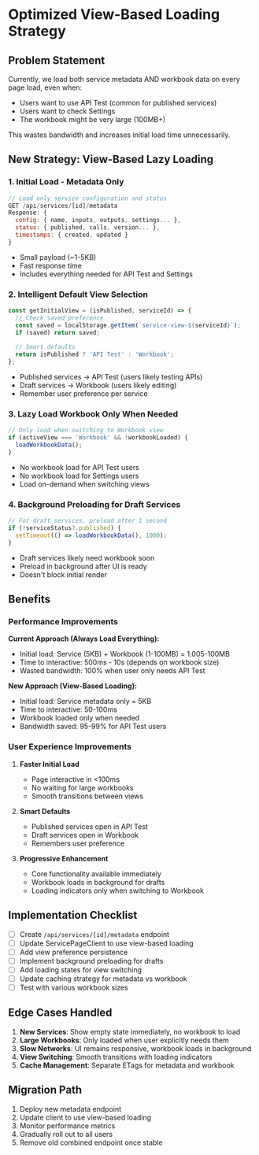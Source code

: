 # Optimized View-Based Loading Strategy

## Problem Statement
Currently, we load both service metadata AND workbook data on every page load, even when:
- Users want to use API Test (common for published services)
- Users want to check Settings
- The workbook might be very large (100MB+)

This wastes bandwidth and increases initial load time unnecessarily.

## New Strategy: View-Based Lazy Loading

### 1. Initial Load - Metadata Only
```javascript
// Load only service configuration and status
GET /api/services/[id]/metadata
Response: {
  config: { name, inputs, outputs, settings... },
  status: { published, calls, version... },
  timestamps: { created, updated }
}
```
- Small payload (~1-5KB)
- Fast response time
- Includes everything needed for API Test and Settings

### 2. Intelligent Default View Selection
```javascript
const getInitialView = (isPublished, serviceId) => {
  // Check saved preference
  const saved = localStorage.getItem(`service-view-${serviceId}`);
  if (saved) return saved;
  
  // Smart defaults
  return isPublished ? 'API Test' : 'Workbook';
};
```
- Published services → API Test (users likely testing APIs)
- Draft services → Workbook (users likely editing)
- Remember user preference per service

### 3. Lazy Load Workbook Only When Needed
```javascript
// Only load when switching to Workbook view
if (activeView === 'Workbook' && !workbookLoaded) {
  loadWorkbookData();
}
```
- No workbook load for API Test users
- No workbook load for Settings users
- Load on-demand when switching views

### 4. Background Preloading for Draft Services
```javascript
// For draft services, preload after 1 second
if (!serviceStatus?.published) {
  setTimeout(() => loadWorkbookData(), 1000);
}
```
- Draft services likely need workbook soon
- Preload in background after UI is ready
- Doesn't block initial render

## Benefits

### Performance Improvements

**Current Approach (Always Load Everything):**
- Initial load: Service (5KB) + Workbook (1-100MB) = 1.005-100MB
- Time to interactive: 500ms - 10s (depends on workbook size)
- Wasted bandwidth: 100% when user only needs API Test

**New Approach (View-Based Loading):**
- Initial load: Service metadata only = 5KB
- Time to interactive: 50-100ms
- Workbook loaded only when needed
- Bandwidth saved: 95-99% for API Test users

### User Experience Improvements

1. **Faster Initial Load**
   - Page interactive in <100ms
   - No waiting for large workbooks
   - Smooth transitions between views

2. **Smart Defaults**
   - Published services open in API Test
   - Draft services open in Workbook
   - Remembers user preference

3. **Progressive Enhancement**
   - Core functionality available immediately
   - Workbook loads in background for drafts
   - Loading indicators only when switching to Workbook

## Implementation Checklist

- [ ] Create `/api/services/[id]/metadata` endpoint
- [ ] Update ServicePageClient to use view-based loading
- [ ] Add view preference persistence
- [ ] Implement background preloading for drafts
- [ ] Add loading states for view switching
- [ ] Update caching strategy for metadata vs workbook
- [ ] Test with various workbook sizes

## Edge Cases Handled

1. **New Services**: Show empty state immediately, no workbook to load
2. **Large Workbooks**: Only loaded when user explicitly needs them
3. **Slow Networks**: UI remains responsive, workbook loads in background
4. **View Switching**: Smooth transitions with loading indicators
5. **Cache Management**: Separate ETags for metadata and workbook

## Migration Path

1. Deploy new metadata endpoint
2. Update client to use view-based loading
3. Monitor performance metrics
4. Gradually roll out to all users
5. Remove old combined endpoint once stable